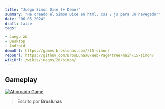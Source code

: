 ```yaml
---
title: "Juego Simon Dice (+ Demo)"
summary: "He creado el Simon Dice en html, css y js para un navegador"
date: "06 05 2024"
draft: false
tags:

- Juego 2D
- Desktop
- Android
demoUrl: https://games.broslunas.com//15-simon/
repoUrl: https://github.com/BrosLunas0/Web-Page/tree/main/15-simon/
wikiUrl: /wikis/juegos/2d/simon/
---
```


## Gameplay
[![Ahorcado Game](https://assets.broslunas.com/games/simon.png)](https://assets.broslunas.com/gameplay/simon.mp4)

> Escrito por **Broslunas**
